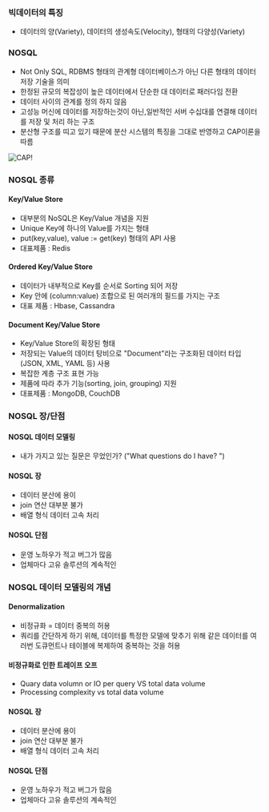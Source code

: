 ### 빅데이터의 특징

* 데이터의 양(Variety), 데이터의 생성속도(Velocity), 형태의 다양성(Variety)

### NOSQL

* Not Only SQL, RDBMS 형태의 관계형 데이터베이스가 아닌 다른 형태의 데이터 저장 기술을 의미
* 한정된 규모의 복잡성이 높은 데이터에서 단순한 대 데이터로 패러다임 전환
* 데이터 사이의 관계를 정의 하지 않음
* 고성능 머신에 데이터를 저장하는것이 아닌,일반적인 서버 수십대를 연결해 데이터를 저장 및 처리 하는 구조
* 분산형 구조를 띠고 있기 때문에 분산 시스템의 특징을 그대로 반영하고 CAP이론을 따름

![CAP](https://user-images.githubusercontent.com/36302012/40851895-a5d570de-6603-11e8-80dc-872bd0ea0428.png)!

### NOSQL 종류

#### Key/Value Store
* 대부분의 NoSQL은 Key/Value 개념을 지원
* Unique Key에 하나의 Value를 가지는 형태
* put(key,value), value := get(key) 형태의 API 사용
* 대표제품 : Redis

#### Ordered Key/Value Store

* 데이터가 내부적으로 Key를 순서로 Sorting 되어 저장
* Key 안에 (column:value) 조합으로 된 여러개의 필드를 가지는 구조
* 대표 제품 : Hbase, Cassandra

#### Document Key/Value Store

* Key/Value Store의 확장된 형태
* 저장되는 Value의 데이터 탕비으로 "Document"라는 구조화된 데이터 타입 (JSON, XML, YAML 등) 사용
* 복잡한 계층 구조 표현 가능
* 제품에 따라 추가 기능(sorting, join, grouping) 지원
* 대표제품 : MongoDB, CouchDB

### NOSQL 장/단점

#### NOSQL 데이터 모델링
* 내가 가지고 있는 질문은 무었인가? ("What questions do I have? ")

#### NOSQL 장
* 데이터 분산에 용이
* join 연산 대부분 불가
* 배열 형식 데이터 고속 처리

#### NOSQL 단점
* 운영 노하우가 적고 버그가 많음
* 업체마다 고유 솔루션의 계속적인 


### NOSQL 데이터 모델링의 개념

#### Denormalization
* 비정규화 = 데이터 중복의 허용
* 쿼리를 간단하게 하기 위해, 데이터를 특정한 모델에 맞추기 위해 같은 데이터를 여러번 도큐먼트나 테이블에 복제하여 중복하는 것을 허용

#### 비정규화로 인한 트레이프 오프
* Quary data volumn or IO per query VS total data volume
* Processing complexity vs total data volume


#### NOSQL 장
* 데이터 분산에 용이
* join 연산 대부분 불가
* 배열 형식 데이터 고속 처리

#### NOSQL 단점
* 운영 노하우가 적고 버그가 많음
* 업체마다 고유 솔루션의 계속적인 
